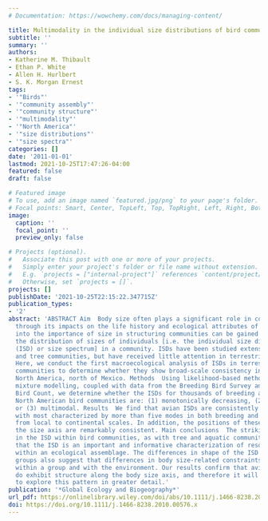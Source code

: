 ```yaml
---
# Documentation: https://wowchemy.com/docs/managing-content/

title: Multimodality in the individual size distributions of bird communities
subtitle: ''
summary: ''
authors:
- Katherine M. Thibault
- Ethan P. White
- Allen H. Hurlbert
- S. K. Morgan Ernest
tags:
- '"Birds"'
- '"community assembly"'
- '"community structure"'
- '"multimodality"'
- '"North America"'
- '"size distributions"'
- '"size spectra"'
categories: []
date: '2011-01-01'
lastmod: 2021-10-25T17:47:26-04:00
featured: false
draft: false

# Featured image
# To use, add an image named `featured.jpg/png` to your page's folder.
# Focal points: Smart, Center, TopLeft, Top, TopRight, Left, Right, BottomLeft, Bottom, BottomRight.
image:
  caption: ''
  focal_point: ''
  preview_only: false

# Projects (optional).
#   Associate this post with one or more of your projects.
#   Simply enter your project's folder or file name without extension.
#   E.g. `projects = ["internal-project"]` references `content/project/deep-learning/index.md`.
#   Otherwise, set `projects = []`.
projects: []
publishDate: '2021-10-25T22:15:22.347715Z'
publication_types:
- '2'
abstract: 'ABSTRACT Aim  Body size often plays a significant role in community assembly
  through its impacts on the life history and ecological attributes of species. Insight
  into the importance of size in structuring communities can be gained by examining
  the distribution of sizes of individuals [i.e. the individual size distribution
  (ISD) or size spectrum] in a community. ISDs have been studied extensively in aquatic
  and tree communities, but have received little attention in terrestrial animal communities.
  Here, we conduct the first macroecological analysis of ISDs in terrestrial animal
  communities to determine whether they show broad-scale consistency in shape. Location 
  North America, north of Mexico. Methods  Using likelihood-based methods and Gaussian
  mixture modelling, coupled with data from the Breeding Bird Survey and Christmas
  Bird Count, we determine whether the ISDs for thousands of breeding and wintering
  North American bird communities are: (1) monotonically decreasing, (2) unimodal
  or (3) multimodal. Results  We find that avian ISDs are consistently multimodal,
  with most characterized by more than five modes in both breeding and wintering communities
  from local to continental scales. In addition, the positions of these modes along
  the size axis are remarkably consistent. Main conclusions  The striking consistency
  in the ISD within bird communities, as with tree and aquatic communities, indicates
  that the ISD is an important and informative characterization of resource utilization
  within an ecological assemblage. The differences in shape of the ISD among these
  groups also suggest that differences in body size-related constraints affect interactions
  within a group and with the environment. Our results confirm that avian assemblages
  do exhibit structure along the body size axis, and therefore it will be fruitful
  to explore this pattern in greater detail.'
publication: '*Global Ecology and Biogeography*'
url_pdf: https://onlinelibrary.wiley.com/doi/abs/10.1111/j.1466-8238.2010.00576.x
doi: https://doi.org/10.1111/j.1466-8238.2010.00576.x
---
```


